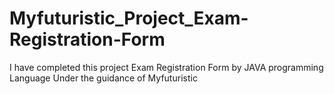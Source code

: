 # Myfuturistic_Project_Exam-Registration-Form
I have completed this project Exam Registration Form by JAVA programming Language Under the guidance of Myfuturistic
